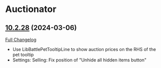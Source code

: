 # Auctionator

## [10.2.28](https://github.com/Auctionator/Auctionator/tree/10.2.28) (2024-03-06)
[Full Changelog](https://github.com/Auctionator/Auctionator/compare/10.2.27...10.2.28) 

- Use LibBattlePetTooltipLine to show auction prices on the RHS of the pet tooltip  
- Settings: Selling: Fix position of "Unhide all hidden items button"  
